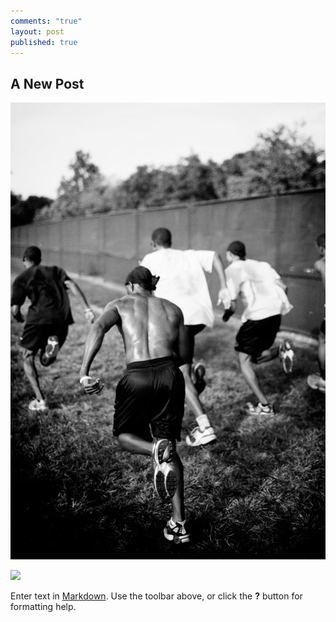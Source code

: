 ```yaml
---
comments: "true"
layout: post
published: true
---
```


## A New Post
![delete.jpg](/images/delete.jpg)

![](/images/delete.png)

Enter text in [Markdown](http://daringfireball.net/projects/markdown/). Use the toolbar above, or click the **?** button for formatting help.
